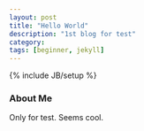 ```yaml
---
layout: post
title: "Hello World"
description: "1st blog for test"
category: 
tags: [beginner, jekyll]
---
```

{% include JB/setup %}

### About Me

Only for test. Seems cool.